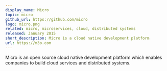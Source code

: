 ```yaml
---
display_name: Micro
topic: micro
github_url: https://github.com/micro
logo: micro.png
related: micro, microservices, cloud, distributed systems
released: January 2015
short_description: Micro is a cloud native development platform
url: https://m3o.com
---
```

Micro is an open source cloud native development platform which enables companies to build cloud services and distributed systems.
